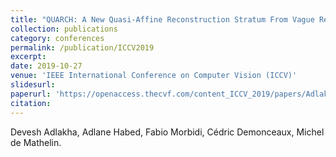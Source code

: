 ```yaml
---
title: "QUARCH: A New Quasi-Affine Reconstruction Stratum From Vague Relative Camera Orientation Knowledge"
collection: publications
category: conferences
permalink: /publication/ICCV2019
excerpt: 
date: 2019-10-27
venue: 'IEEE International Conference on Computer Vision (ICCV)'
slidesurl: 
paperurl: 'https://openaccess.thecvf.com/content_ICCV_2019/papers/Adlakha_QUARCH_A_New_Quasi-Affine_Reconstruction_Stratum_From_Vague_Relative_Camera_ICCV_2019_paper.pdf'
citation: 
---
```


Devesh Adlakha, Adlane Habed, Fabio Morbidi, Cédric Demonceaux, Michel de Mathelin.
